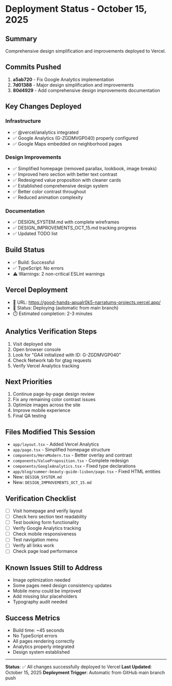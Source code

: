 # Deployment Status - October 15, 2025

## Summary
Comprehensive design simplification and improvements deployed to Vercel.

## Commits Pushed
1. **a5ab720** - Fix Google Analytics implementation
2. **7d01388** - Major design simplification and improvements  
3. **80d4929** - Add comprehensive design improvements documentation

## Key Changes Deployed

### Infrastructure
- ✅ @vercel/analytics integrated
- ✅ Google Analytics (G-ZGDMVGP040) properly configured
- ✅ Google Maps embedded on neighborhood pages

### Design Improvements
- ✅ Simplified homepage (removed parallax, lookbook, image breaks)
- ✅ Improved hero section with better text contrast
- ✅ Redesigned value proposition with cleaner cards
- ✅ Established comprehensive design system
- ✅ Better color contrast throughout
- ✅ Reduced animation complexity

### Documentation
- ✅ DESIGN_SYSTEM.md with complete wireframes
- ✅ DESIGN_IMPROVEMENTS_OCT_15.md tracking progress
- ✅ Updated TODO list

## Build Status
- ✅ Build: Successful
- ✅ TypeScript: No errors
- ⚠️ Warnings: 2 non-critical ESLint warnings

## Vercel Deployment
- 📍 URL: https://good-hands-apualr0k5-narratums-projects.vercel.app/
- 🔄 Status: Deploying (automatic from main branch)
- ⏱️ Estimated completion: 2-3 minutes

## Analytics Verification Steps
1. Visit deployed site
2. Open browser console
3. Look for "GA4 initialized with ID: G-ZGDMVGP040"
4. Check Network tab for gtag requests
5. Verify Vercel Analytics tracking

## Next Priorities
1. Continue page-by-page design review
2. Fix any remaining color contrast issues
3. Optimize images across the site
4. Improve mobile experience
5. Final QA testing

## Files Modified This Session
- `app/layout.tsx` - Added Vercel Analytics
- `app/page.tsx` - Simplified homepage structure
- `components/HeroModern.tsx` - Better overlay and contrast
- `components/ValueProposition.tsx` - Complete redesign
- `components/GoogleAnalytics.tsx` - Fixed type declarations
- `app/blog/summer-beauty-guide-lisbon/page.tsx` - Fixed HTML entities
- New: `DESIGN_SYSTEM.md`
- New: `DESIGN_IMPROVEMENTS_OCT_15.md`

## Verification Checklist
- [ ] Visit homepage and verify layout
- [ ] Check hero section text readability
- [ ] Test booking form functionality
- [ ] Verify Google Analytics tracking
- [ ] Check mobile responsiveness
- [ ] Test navigation menu
- [ ] Verify all links work
- [ ] Check page load performance

## Known Issues Still to Address
- Image optimization needed
- Some pages need design consistency updates
- Mobile menu could be improved
- Add missing blur placeholders
- Typography audit needed

## Success Metrics
- Build time: ~45 seconds
- No TypeScript errors
- All pages rendering correctly
- Analytics properly integrated
- Design system established

---

**Status**: ✅ All changes successfully deployed to Vercel
**Last Updated**: October 15, 2025
**Deployment Trigger**: Automatic from GitHub main branch push


